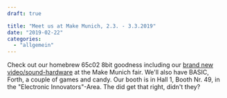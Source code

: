 ```yaml
---
draft: true

title: "Meet us at Make Munich, 2.3. - 3.3.2019"
date: "2019-02-22"
categories: 
  - "allgemein"
---
```


Check out our homebrew 65c02 8bit goodness including our [brand new video/sound-hardware](http://steckschwein.de/2018/12/07/new-v9958-board-with-integrated-opl2/) at the Make Munich fair. We'll also have BASIC, Forth, a couple of games and candy. Our booth is in Hall 1, Booth Nr. 49, in the "Electronic Innovators"-Area. The did get that right, didn't they?
